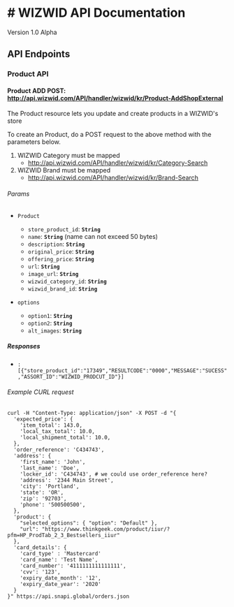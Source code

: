 # # WIZWID API Documentation


Version 1.0 Alpha

## API Endpoints

### **Product API**

####  Product ADD POST: http://api.wizwid.com/API/handler/wizwid/kr/Product-AddShopExternal

The Product resource lets you update and create products in a WIZWID's store


To create an Product, do a POST request to the above method with the parameters below.

1. WIZWID Category must be mapped
   - http://api.wizwid.com/API/handler/wizwid/kr/Category-Search
2. WIZWID Brand must be mapped
   -  http://api.wizwid.com/API/handler/wizwid/kr/Brand-Search
   
###### Params

- `Product` 
  - `store_product_id`: **`String`**
  - `name`: **`String`**  (name can not exceed 50 bytes)
  - `description`: **`String`**  
  - `original_price`: **`String`**  
  - `offering_price`: **`String`**
  - `url`: **`String`**
  - `image_url`: **`String`**
  - `wizwid_category_id`: **`String`**
  - `wizwid_brand_id`: **`String`**
  
- `options`   
  - `option1`: **`String`**
  - `option2`: **`String`**
  - `alt_images`: **`String`**
  
  
##### Responses

- `:[{"store_product_id":"17349","RESULTCODE":"0000","MESSAGE":"SUCESS","ASSORT_ID":"WIZWID_PRODCUT_ID"}]`   
    
###### Example CURL request

```
curl -H "Content-Type: application/json" -X POST -d "{ 
  'expected_price': {
    'item_total': 143.0,
    'local_tax_total': 10.0,
    'local_shipment_total': 10.0,
  },
  'order_reference': 'C434743',
  'address': {
    'first_name': 'John',
    'last_name': 'Doe',
    'locker_id': 'C434743', # we could use order_reference here?
    'address': '2344 Main Street',
    'city': 'Portland',
    'state': 'OR',
    'zip': '92703',
    'phone': '500500500',
  },
  'product': {
    "selected_options": { "option": "Default" },
    "url": "https://www.thinkgeek.com/product/iiur/?pfm=HP_ProdTab_2_3_Bestsellers_iiur"
  },
  'card_details': {
    'card_type' : 'Mastercard'
    'card_name': 'Test Name',
    'card_number': '4111111111111111',
    'cvv': '123',
    'expiry_date_month': '12',
    'expiry_date_year': '2020'
  }
}" https://api.snapi.global/orders.json
```    